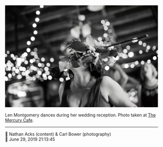 ![Len Montgomery dances during her wedding reception](assets/6e116e5e1a9628e971b7f6f4703d88da.webp)

Len Montgomery dances during her wedding reception. Photo taken at [The Mercury Cafe](http://mercurycafe.com/).

- - - -

<span aria-hidden="true">👥</span> Nathan Acks (content) & Carl Bower (photography)  
<span aria-hidden="true">📅</span> June 29, 2019 21:13:45
